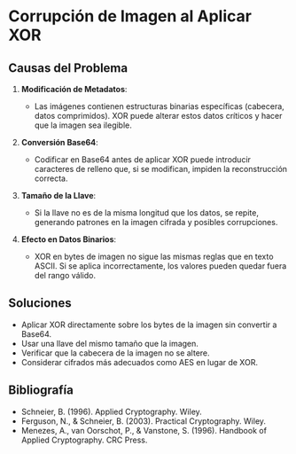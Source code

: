 # Corrupción de Imagen al Aplicar XOR


## Causas del Problema
1. **Modificación de Metadatos**: 
   - Las imágenes contienen estructuras binarias específicas (cabecera, datos comprimidos). XOR puede alterar estos datos críticos y hacer que la imagen sea ilegible.

2. **Conversión Base64**:
   - Codificar en Base64 antes de aplicar XOR puede introducir caracteres de relleno que, si se modifican, impiden la reconstrucción correcta.

3. **Tamaño de la Llave**:
   - Si la llave no es de la misma longitud que los datos, se repite, generando patrones en la imagen cifrada y posibles corrupciones.

4. **Efecto en Datos Binarios**:
   - XOR en bytes de imagen no sigue las mismas reglas que en texto ASCII. Si se aplica incorrectamente, los valores pueden quedar fuera del rango válido.

## Soluciones
- Aplicar XOR directamente sobre los bytes de la imagen sin convertir a Base64.
- Usar una llave del mismo tamaño que la imagen.
- Verificar que la cabecera de la imagen no se altere.
- Considerar cifrados más adecuados como AES en lugar de XOR.

## Bibliografía
- Schneier, B. (1996). Applied Cryptography. Wiley.
- Ferguson, N., & Schneier, B. (2003). Practical Cryptography. Wiley.
- Menezes, A., van Oorschot, P., & Vanstone, S. (1996). Handbook of Applied Cryptography. CRC Press.

